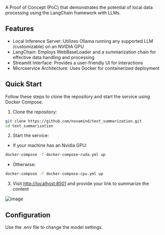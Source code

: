 A Proof of Concept (PoC) that demonstrates the potential of local data processing using the LangChain framework with LLMs.

## Features

- Local Inference Server: Utilizes Ollama running any supported LLM (customizable) on an NVIDIA GPU
- LangChain: Employs WebBaseLoader and a summarization chain for effective data handling and processing
- Streamlit Interface: Provides a user-friendly UI for interactions
- Microservice Architecture: Uses Docker for containerized deployment

## Quick Start

Follow these steps to clone the repository and start the service using Docker Compose.

1. Clone the repository:

```bash
git clone https://github.com/novamind/text_summarization.git
cd text_summarization
```

2. Start the service:

- If your machine has an Nvidia GPU:
```bash
docker-compose -f docker-compose-cuda.yml up
```
- Otherwise:
```bash
docker-compose -f docker-compose-cpu.yml up
```

3. Visit [http://localhost:8501](http://localhost:8501) and provide your link to summarize the content

![image](https://github.com/user-attachments/assets/4726f23c-147a-4050-a5aa-f871d07f1ee9)

## Configuration

Use the .env file to change the model settings.
